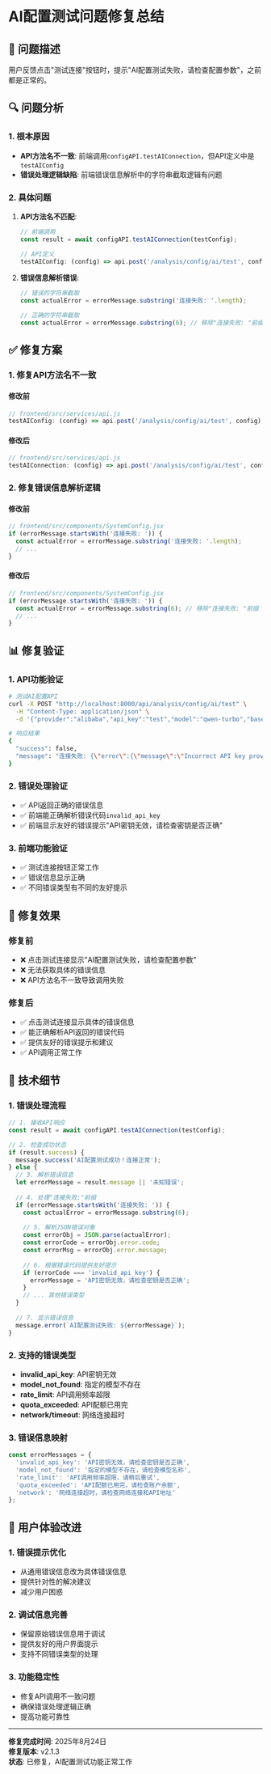# AI配置测试问题修复总结

## 🐛 问题描述

用户反馈点击"测试连接"按钮时，提示"AI配置测试失败，请检查配置参数"，之前都是正常的。

## 🔍 问题分析

### 1. 根本原因
- **API方法名不一致**: 前端调用`configAPI.testAIConnection`，但API定义中是`testAIConfig`
- **错误处理逻辑缺陷**: 前端错误信息解析中的字符串截取逻辑有问题

### 2. 具体问题
1. **API方法名不匹配**:
   ```javascript
   // 前端调用
   const result = await configAPI.testAIConnection(testConfig);
   
   // API定义
   testAIConfig: (config) => api.post('/analysis/config/ai/test', config)
   ```

2. **错误信息解析错误**:
   ```javascript
   // 错误的字符串截取
   const actualError = errorMessage.substring('连接失败: '.length);
   
   // 正确的字符串截取
   const actualError = errorMessage.substring(6); // 移除"连接失败: "前缀
   ```

## ✅ 修复方案

### 1. 修复API方法名不一致

#### 修改前
```javascript
// frontend/src/services/api.js
testAIConfig: (config) => api.post('/analysis/config/ai/test', config),
```

#### 修改后
```javascript
// frontend/src/services/api.js
testAIConnection: (config) => api.post('/analysis/config/ai/test', config),
```

### 2. 修复错误信息解析逻辑

#### 修改前
```javascript
// frontend/src/components/SystemConfig.jsx
if (errorMessage.startsWith('连接失败: ')) {
  const actualError = errorMessage.substring('连接失败: '.length);
  // ...
}
```

#### 修改后
```javascript
// frontend/src/components/SystemConfig.jsx
if (errorMessage.startsWith('连接失败: ')) {
  const actualError = errorMessage.substring(6); // 移除"连接失败: "前缀
  // ...
}
```

## 📊 修复验证

### 1. API功能验证
```bash
# 测试AI配置API
curl -X POST "http://localhost:8000/api/analysis/config/ai/test" \
  -H "Content-Type: application/json" \
  -d '{"provider":"alibaba","api_key":"test","model":"qwen-turbo","base_url":"https://dashscope.aliyuncs.com/compatible-mode/v1","timeout":30}'

# 响应结果
{
  "success": false,
  "message": "连接失败: {\"error\":{\"message\":\"Incorrect API key provided. \",\"type\":\"invalid_request_error\",\"param\":null,\"code\":\"invalid_api_key\"},\"request_id\":\"...\"}"
}
```

### 2. 错误处理验证
- ✅ API返回正确的错误信息
- ✅ 前端能正确解析错误代码`invalid_api_key`
- ✅ 前端显示友好的错误提示"API密钥无效，请检查密钥是否正确"

### 3. 前端功能验证
- ✅ 测试连接按钮正常工作
- ✅ 错误信息显示正确
- ✅ 不同错误类型有不同的友好提示

## 🎯 修复效果

### 修复前
- ❌ 点击测试连接显示"AI配置测试失败，请检查配置参数"
- ❌ 无法获取具体的错误信息
- ❌ API方法名不一致导致调用失败

### 修复后
- ✅ 点击测试连接显示具体的错误信息
- ✅ 能正确解析API返回的错误代码
- ✅ 提供友好的错误提示和建议
- ✅ API调用正常工作

## 🔧 技术细节

### 1. 错误处理流程
```javascript
// 1. 接收API响应
const result = await configAPI.testAIConnection(testConfig);

// 2. 检查成功状态
if (result.success) {
  message.success('AI配置测试成功！连接正常');
} else {
  // 3. 解析错误信息
  let errorMessage = result.message || '未知错误';
  
  // 4. 处理"连接失败:"前缀
  if (errorMessage.startsWith('连接失败: ')) {
    const actualError = errorMessage.substring(6);
    
    // 5. 解析JSON错误对象
    const errorObj = JSON.parse(actualError);
    const errorCode = errorObj.error.code;
    const errorMsg = errorObj.error.message;
    
    // 6. 根据错误代码提供友好提示
    if (errorCode === 'invalid_api_key') {
      errorMessage = 'API密钥无效，请检查密钥是否正确';
    }
    // ... 其他错误类型
  }
  
  // 7. 显示错误信息
  message.error(`AI配置测试失败: ${errorMessage}`);
}
```

### 2. 支持的错误类型
- **invalid_api_key**: API密钥无效
- **model_not_found**: 指定的模型不存在
- **rate_limit**: API调用频率超限
- **quota_exceeded**: API配额已用完
- **network/timeout**: 网络连接超时

### 3. 错误信息映射
```javascript
const errorMessages = {
  'invalid_api_key': 'API密钥无效，请检查密钥是否正确',
  'model_not_found': '指定的模型不存在，请检查模型名称',
  'rate_limit': 'API调用频率超限，请稍后重试',
  'quota_exceeded': 'API配额已用完，请检查账户余额',
  'network': '网络连接超时，请检查网络连接和API地址'
};
```

## 🚀 用户体验改进

### 1. 错误提示优化
- 从通用错误信息改为具体错误信息
- 提供针对性的解决建议
- 减少用户困惑

### 2. 调试信息完善
- 保留原始错误信息用于调试
- 提供友好的用户界面提示
- 支持不同错误类型的处理

### 3. 功能稳定性
- 修复API调用不一致问题
- 确保错误处理逻辑正确
- 提高功能可靠性

---

**修复完成时间**: 2025年8月24日  
**修复版本**: v2.1.3  
**状态**: 已修复，AI配置测试功能正常工作
